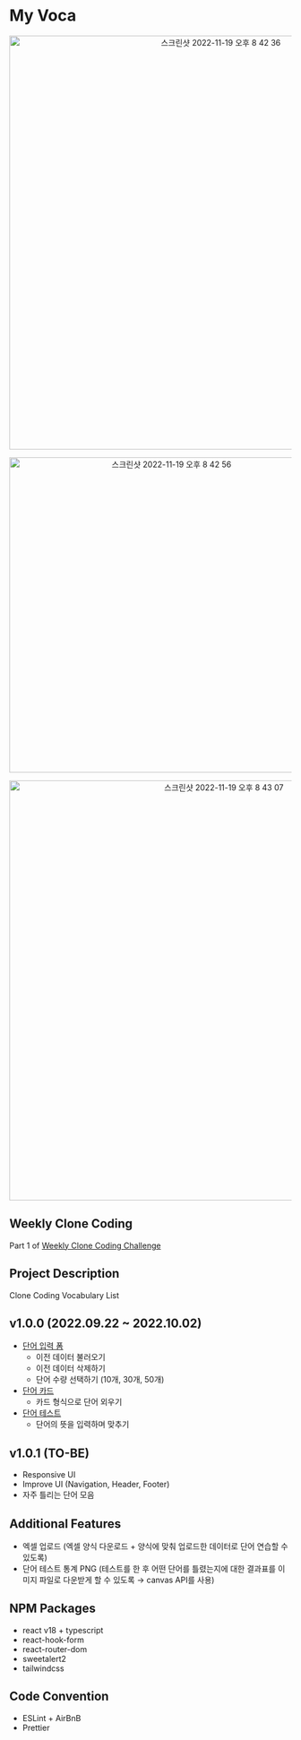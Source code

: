 # My Voca

<p align="center">
<img width="739" alt="스크린샷 2022-11-19 오후 8 42 36" src="https://user-images.githubusercontent.com/52883505/202849068-a794052b-1e0a-443f-b1a0-7552204f31c0.png">
</p>

<p align="center">
<img width="563" alt="스크린샷 2022-11-19 오후 8 42 56" src="https://user-images.githubusercontent.com/52883505/202849076-1fc33d2d-2fe9-46c4-9271-f84f8d213028.png">
</p>

<p align="center">
<img width="750" alt="스크린샷 2022-11-19 오후 8 43 07" src="https://user-images.githubusercontent.com/52883505/202849082-77283d1e-7958-4248-91fc-4bde3cbb5042.png">
</p>

## Weekly Clone Coding

Part 1 of [Weekly Clone Coding Challenge](https://github.com/namiein/weekly-clone-coding)

## Project Description

Clone Coding Vocabulary List

## v1.0.0 (2022.09.22 ~ 2022.10.02)

-   [단어 입력 폼](https://github.com/namiein/weekly-clone-coding/blob/main/my-voca/1.md)
    -   이전 데이터 불러오기
    -   이전 데이터 삭제하기
    -   단어 수량 선택하기 (10개, 30개, 50개)
-   [단어 카드](https://github.com/namiein/weekly-clone-coding/blob/main/my-voca/2.md)
    -   카드 형식으로 단어 외우기
-   [단어 테스트](https://github.com/namiein/weekly-clone-coding/blob/main/my-voca/3.md)
    -   단어의 뜻을 입력하며 맞추기

## v1.0.1 (TO-BE)

-   Responsive UI
-   Improve UI (Navigation, Header, Footer)
-   자주 틀리는 단어 모음

## Additional Features

-   엑셀 업로드 (엑셀 양식 다운로드 + 양식에 맞춰 업로드한 데이터로 단어 연습할 수 있도록)
-   단어 테스트 통계 PNG (테스트를 한 후 어떤 단어를 틀렸는지에 대한 결과표를 이미지 파일로 다운받게 할 수 있도록 → canvas API를 사용)

## NPM Packages

-   react v18 + typescript
-   react-hook-form
-   react-router-dom
-   sweetalert2
-   tailwindcss

## Code Convention

-   ESLint + AirBnB
-   Prettier
